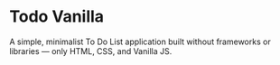 # Todo Vanilla

A simple, minimalist To Do List application built without frameworks or libraries — only HTML, CSS, and Vanilla JS.

